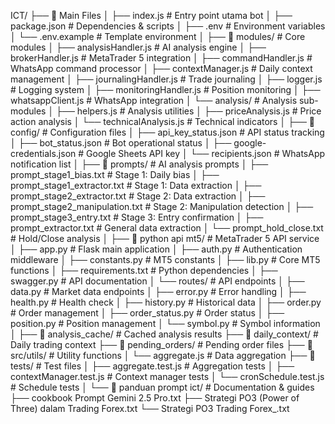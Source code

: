 ICT/
├── 📄 Main Files
│   ├── index.js                    # Entry point utama bot
│   ├── package.json               # Dependencies & scripts
│   ├── .env                       # Environment variables
│   └── .env.example              # Template environment
│
├── 📁 modules/                    # Core modules
│   ├── analysisHandler.js         # AI analysis engine
│   ├── brokerHandler.js          # MetaTrader 5 integration
│   ├── commandHandler.js         # WhatsApp command processor
│   ├── contextManager.js         # Daily context management
│   ├── journalingHandler.js      # Trade journaling
│   ├── logger.js                 # Logging system
│   ├── monitoringHandler.js      # Position monitoring
│   ├── whatsappClient.js         # WhatsApp integration
│   └── analysis/                 # Analysis sub-modules
│       ├── helpers.js            # Analysis utilities
│       ├── priceAnalysis.js      # Price action analysis
│       └── technicalAnalysis.js  # Technical indicators
│
├── 📁 config/                     # Configuration files
│   ├── api_key_status.json       # API status tracking
│   ├── bot_status.json           # Bot operational status
│   ├── google-credentials.json   # Google Sheets API key
│   └── recipients.json           # WhatsApp notification list
│
├── 📁 prompts/                    # AI analysis prompts
│   ├── prompt_stage1_bias.txt     # Stage 1: Daily bias
│   ├── prompt_stage1_extractor.txt # Stage 1: Data extraction
│   ├── prompt_stage2_extractor.txt # Stage 2: Data extraction
│   ├── prompt_stage2_manipulation.txt # Stage 2: Manipulation detection
│   ├── prompt_stage3_entry.txt    # Stage 3: Entry confirmation
│   ├── prompt_extractor.txt       # General data extraction
│   └── prompt_hold_close.txt      # Hold/Close analysis
│
├── 📁 python api mt5/             # MetaTrader 5 API service
│   ├── app.py                     # Flask main application
│   ├── auth.py                    # Authentication middleware
│   ├── constants.py               # MT5 constants
│   ├── lib.py                     # Core MT5 functions
│   ├── requirements.txt           # Python dependencies
│   ├── swagger.py                 # API documentation
│   └── routes/                    # API endpoints
│       ├── data.py               # Market data endpoints
│       ├── error.py              # Error handling
│       ├── health.py             # Health check
│       ├── history.py            # Historical data
│       ├── order.py              # Order management
│       ├── order_status.py       # Order status
│       ├── position.py           # Position management
│       └── symbol.py             # Symbol information
│
├── 📁 analysis_cache/             # Cached analysis results
├── 📁 daily_context/             # Daily trading context
├── 📁 pending_orders/            # Pending order files
├── 📁 src/utils/                 # Utility functions
│   └── aggregate.js              # Data aggregation
├── 📁 tests/                     # Test files
│   ├── aggregate.test.js         # Aggregation tests
│   ├── contextManager.test.js    # Context manager tests
│   └── cronSchedule.test.js      # Schedule tests
│
└── 📁 panduan prompt ict/        # Documentation & guides
    ├── cookbook Prompt Gemini 2.5 Pro.txt
    ├── Strategi PO3 (Power of Three) dalam Trading Forex.txt
    └── Strategi PO3 Trading Forex_.txt
